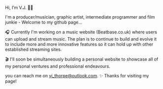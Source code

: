 
Hi, I’m V.J. 👋🏾

I'm a producer/musician, graphic artist, intermediate programmer and film junkie - Welcome to my github page…

🎧 Currently I'm working on a music website (Beatbase.co.uk) where users can upload and stream music. The plan is to continue to build and evolve it to include more and more innovative features so it can hold up with other established streaming sites.

🎬 I'll soon be simultaneously building a personal website to showcase all of my personal ventures and professional endeavours.

you can reach me on vj_thorpe@outlook.com. ✨ Thanks for visiting my page!

